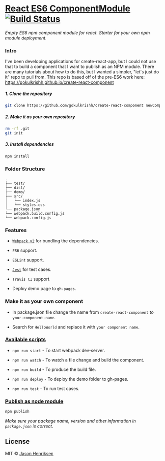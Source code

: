 # [React ES6 ComponentModule](https://gokulkrishh.github.io/create-react-component/) [![Build Status](https://travis-ci.org/gokulkrishh/create-react-component.svg?branch=master)](https://travis-ci.org/gokulkrishh/create-react-component)

*Empty ES6 npm component module for react.  Starter for your own npm module deployment.*



### Intro
I've been developing applications for create-react-app, but I could not use that to build a component that I want to publish as an NPM module.
There are many tutorials about how to do this, but I wanted a simpler, "let's just do it" repo to pull from.
This repo is based off of the pre-ES6 work here: https://gokulkrishh.github.io/create-react-component


##### 1. Clone the repository

```bash
git clone https://github.com/gokulkrishh/create-react-component newCompName
```

##### 2. Make it as your own repository

```bash 
rm -rf .git
git init
```

##### 3. Install dependencies

```bash
npm install
```

### Folder Structure

```
.
├── test/
├── dist/
├── demo/
├── src/
│   └── index.js
│   └── styles.css
└── package.json
└── webpack.build.config.js
└── webpack.config.js
```

### Features

- [`Webpack v2`](https://webpack.js.org/) for bundling the dependencies.

- `ES6` support.

- `ESLint` support.

- [`Jest`](https://facebook.github.io/jest/docs/tutorial-react.html) for test cases.

- `Travis CI` support.

- Deploy demo page to `gh-pages`.

### Make it as your own component

- In package.json file change the name from `create-react-component` to `your-component-name`.

- Search for `HelloWorld` and replace it with `your component name`.

### [Available scripts](https://github.com/gokulkrishh/create-react-component/blob/master/package.json#L28)

- `npm run start`  - To start webpack dev-server.

- `npm run watch`  - To watch a file change and build the component.

- `npm run build`  - To produce the build file.

- `npm run deploy` - To deploy the demo folder to gh-pages.

- `npm run test`   - To run test cases.


### [Publish as node module](https://docs.npmjs.com/getting-started/creating-node-modules)

```bash 
npm publish
```

*Make sure your package name, version and other information in `package.json` is correct.*

## License

MIT © [Jason Henriksen](https://github.com/jason-henriksen)
